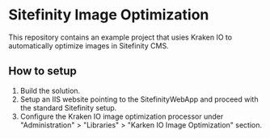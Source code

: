# Sitefinity Image Optimization
This repository contains an example project that usies Kraken IO to automatically optimize images in Sitefinity CMS.

## How to setup

1. Build the solution.
2. Setup an IIS website pointing to the SitefinityWebApp and proceed with the standard Sitefinity setup.
4. Configure the Kraken IO image optimization processor under "Administration" > "Libraries" > "Karken IO Image Optimization" section.
